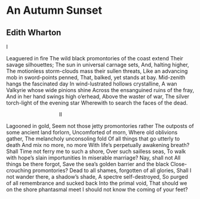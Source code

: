 # An Autumn Sunset
## Edith Wharton
I

Leaguered in fire
The wild black promontories of the coast extend
Their savage silhouettes;
The sun in universal carnage sets,
And, halting higher,
The motionless storm-clouds mass their sullen threats,
Like an advancing mob in sword-points penned,
That, balked, yet stands at bay.
Mid-zenith hangs the fascinated day
In wind-lustrated hollows crystalline,
A wan Valkyrie whose wide pinions shine
Across the ensanguined ruins of the fray,
And in her hand swings high o’erhead,
Above the waster of war,
The silver torch-light of the evening star
Wherewith to search the faces of the dead.


                                    II

Lagooned in gold,
Seem not those jetty promontories rather
The outposts of some ancient land forlorn,
Uncomforted of morn,
Where old oblivions gather,
The melancholy unconsoling fold
Of all things that go utterly to death
And mix no more, no more
With life’s perpetually awakening breath?
Shall Time not ferry me to such a shore,
Over such sailless seas,
To walk with hope’s slain importunities
In miserable marriage? Nay, shall not
All things be there forgot,
Save the sea’s golden barrier and the black
Close-crouching promontories?
Dead to all shames, forgotten of all glories,
Shall I not wander there, a shadow’s shade,
A spectre self-destroyed,
So purged of all remembrance and sucked back
Into the primal void,
That should we on the shore phantasmal meet
I should not know the coming of your feet?